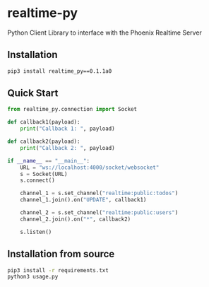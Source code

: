 # realtime-py
Python Client Library to interface with the Phoenix Realtime Server 

## Installation
```bash
pip3 install realtime_py==0.1.1a0
```

## Quick Start 
```python
from realtime_py.connection import Socket

def callback1(payload):
    print("Callback 1: ", payload)

def callback2(payload):
    print("Callback 2: ", payload)

if __name__ == "__main__":
    URL = "ws://localhost:4000/socket/websocket"
    s = Socket(URL)
    s.connect()

    channel_1 = s.set_channel("realtime:public:todos")
    channel_1.join().on("UPDATE", callback1)

    channel_2 = s.set_channel("realtime:public:users")
    channel_2.join().on("*", callback2)

    s.listen()
```

## Installation from source 
```bash
pip3 install -r requirements.txt
python3 usage.py 

```
